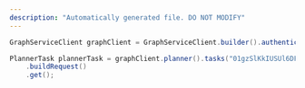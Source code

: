 ```yaml
---
description: "Automatically generated file. DO NOT MODIFY"
---
```

<!-- markdownlint-disable MD041 -->

```java
GraphServiceClient graphClient = GraphServiceClient.builder().authenticationProvider( authProvider ).buildClient();

PlannerTask plannerTask = graphClient.planner().tasks("01gzSlKkIUSUl6DF_EilrmQAKDhh")
    .buildRequest()
    .get();
```

